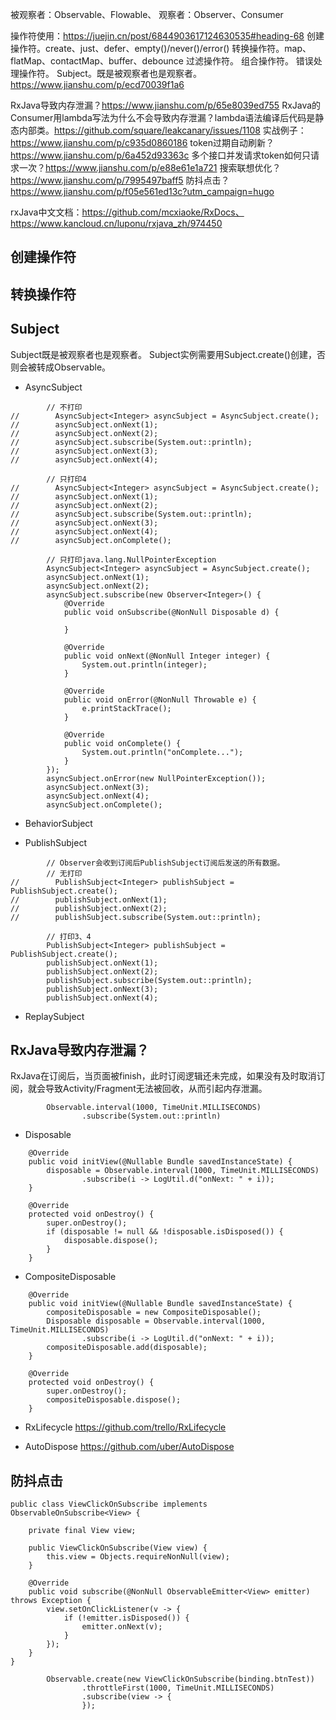 
被观察者：Observable、Flowable、
观察者：Observer、Consumer

操作符使用：https://juejin.cn/post/6844903617124630535#heading-68
创建操作符。create、just、defer、empty()/never()/error()
转换操作符。map、flatMap、contactMap、buffer、debounce
过滤操作符。
组合操作符。
错误处理操作符。
Subject。既是被观察者也是观察者。https://www.jianshu.com/p/ecd70039f1a6


RxJava导致内存泄漏？https://www.jianshu.com/p/65e8039ed755
RxJava的Consumer用lambda写法为什么不会导致内存泄漏？lambda语法编译后代码是静态内部类。https://github.com/square/leakcanary/issues/1108
实战例子：https://www.jianshu.com/p/c935d0860186
token过期自动刷新？https://www.jianshu.com/p/6a452d93363c
多个接口并发请求token如何只请求一次？https://www.jianshu.com/p/e88e61e1a721
搜索联想优化？https://www.jianshu.com/p/7995497baff5
防抖点击？https://www.jianshu.com/p/f05e561ed13c?utm_campaign=hugo


rxJava中文文档：https://github.com/mcxiaoke/RxDocs、https://www.kancloud.cn/luponu/rxjava_zh/974450


    
    


## 创建操作符


## 转换操作符




## Subject
Subject既是被观察者也是观察者。
Subject实例需要用Subject.create()创建，否则会被转成Observable。

- AsyncSubject
```
        // 不打印
//        AsyncSubject<Integer> asyncSubject = AsyncSubject.create();
//        asyncSubject.onNext(1);
//        asyncSubject.onNext(2);
//        asyncSubject.subscribe(System.out::println);
//        asyncSubject.onNext(3);
//        asyncSubject.onNext(4);

        // 只打印4
//        AsyncSubject<Integer> asyncSubject = AsyncSubject.create();
//        asyncSubject.onNext(1);
//        asyncSubject.onNext(2);
//        asyncSubject.subscribe(System.out::println);
//        asyncSubject.onNext(3);
//        asyncSubject.onNext(4);
//        asyncSubject.onComplete();

        // 只打印java.lang.NullPointerException
        AsyncSubject<Integer> asyncSubject = AsyncSubject.create();
        asyncSubject.onNext(1);
        asyncSubject.onNext(2);
        asyncSubject.subscribe(new Observer<Integer>() {
            @Override
            public void onSubscribe(@NonNull Disposable d) {

            }

            @Override
            public void onNext(@NonNull Integer integer) {
                System.out.println(integer);
            }

            @Override
            public void onError(@NonNull Throwable e) {
                e.printStackTrace();
            }

            @Override
            public void onComplete() {
                System.out.println("onComplete...");
            }
        });
        asyncSubject.onError(new NullPointerException());
        asyncSubject.onNext(3);
        asyncSubject.onNext(4);
        asyncSubject.onComplete();
```

- BehaviorSubject

- PublishSubject
```
        // Observer会收到订阅后PublishSubject订阅后发送的所有数据。
        // 无打印
//        PublishSubject<Integer> publishSubject = PublishSubject.create();
//        publishSubject.onNext(1);
//        publishSubject.onNext(2);
//        publishSubject.subscribe(System.out::println);

        // 打印3、4
        PublishSubject<Integer> publishSubject = PublishSubject.create();
        publishSubject.onNext(1);
        publishSubject.onNext(2);
        publishSubject.subscribe(System.out::println);
        publishSubject.onNext(3);
        publishSubject.onNext(4);
```

- ReplaySubject


## RxJava导致内存泄漏？
RxJava在订阅后，当页面被finish，此时订阅逻辑还未完成，如果没有及时取消订阅，就会导致Activity/Fragment无法被回收，从而引起内存泄漏。
```
        Observable.interval(1000, TimeUnit.MILLISECONDS)
                .subscribe(System.out::println)
```

- Disposable
```
    @Override
    public void initView(@Nullable Bundle savedInstanceState) {
        disposable = Observable.interval(1000, TimeUnit.MILLISECONDS)
                .subscribe(i -> LogUtil.d("onNext: " + i));
    }
                    
    @Override
    protected void onDestroy() {
        super.onDestroy();
        if (disposable != null && !disposable.isDisposed()) {
            disposable.dispose();
        }
    }
```

- CompositeDisposable
```
    @Override
    public void initView(@Nullable Bundle savedInstanceState) {
        compositeDisposable = new CompositeDisposable();
        Disposable disposable = Observable.interval(1000, TimeUnit.MILLISECONDS)
                .subscribe(i -> LogUtil.d("onNext: " + i));
        compositeDisposable.add(disposable);
    }
    
    @Override
    protected void onDestroy() {
        super.onDestroy();
        compositeDisposable.dispose();
    }
```

- RxLifecycle
https://github.com/trello/RxLifecycle

- AutoDispose
https://github.com/uber/AutoDispose



## 防抖点击
```
public class ViewClickOnSubscribe implements ObservableOnSubscribe<View> {

    private final View view;

    public ViewClickOnSubscribe(View view) {
        this.view = Objects.requireNonNull(view);
    }

    @Override
    public void subscribe(@NonNull ObservableEmitter<View> emitter) throws Exception {
        view.setOnClickListener(v -> {
            if (!emitter.isDisposed()) {
                emitter.onNext(v);
            }
        });
    }
}

        Observable.create(new ViewClickOnSubscribe(binding.btnTest))
                .throttleFirst(1000, TimeUnit.MILLISECONDS)
                .subscribe(view -> {
                });
```



